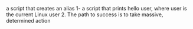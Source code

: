 
a script that creates an alias
 1- a script that prints hello user, where user is the current Linux user
2. The path to success is to take massive, determined action 
